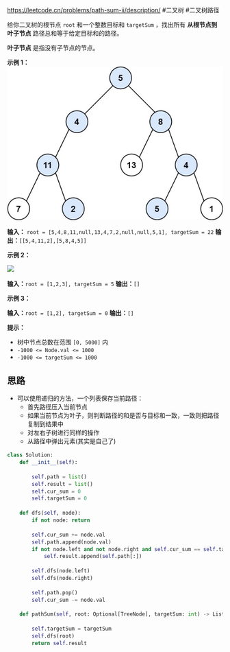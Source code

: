 https://leetcode.cn/problems/path-sum-ii/description/
#二叉树 #二叉树路径 

给你二叉树的根节点 `root` 和一个整数目标和 `targetSum` ，找出所有 **从根节点到叶子节点** 路径总和等于给定目标和的路径。

**叶子节点** 是指没有子节点的节点。

**示例 1：**
![](../../assets/Pasted%20image%2020230911214101.png)

**输入：** `root = [5,4,8,11,null,13,4,7,2,null,null,5,1], targetSum = 22`
**输出：**`[[5,4,11,2],[5,8,4,5]]`

**示例 2：**

![](https://assets.leetcode.com/uploads/2021/01/18/pathsum2.jpg)

**输入：**`root = [1,2,3], targetSum = 5`
**输出：**`[]`

**示例 3：**

**输入：**`root = [1,2], targetSum = 0`
**输出：**`[]`

**提示：**

- 树中节点总数在范围 `[0, 5000]` 内
- `-1000 <= Node.val <= 1000`
- `-1000 <= targetSum <= 1000`

## 思路
- 可以使用递归的方法，一个列表保存当前路径：
  - 首先路径压入当前节点
  - 如果当前节点为叶子，则判断路径的和是否与目标和一致，一致则把路径复制到结果中
  - 对左右子树进行同样的操作
  - 从路径中弹出元素(其实是自己了)

```python
class Solution:
    def __init__(self):

        self.path = list()
        self.result = list()
        self.cur_sum = 0
        self.targetSum = 0

    def dfs(self, node):
        if not node: return

        self.cur_sum += node.val 
        self.path.append(node.val)
        if not node.left and not node.right and self.cur_sum == self.targetSum:
            self.result.append(self.path[:])  
            
        self.dfs(node.left) 
        self.dfs(node.right)

        self.path.pop()
        self.cur_sum -= node.val

    def pathSum(self, root: Optional[TreeNode], targetSum: int) -> List[List[int]]:

        self.targetSum = targetSum
        self.dfs(root)
        return self.result
```